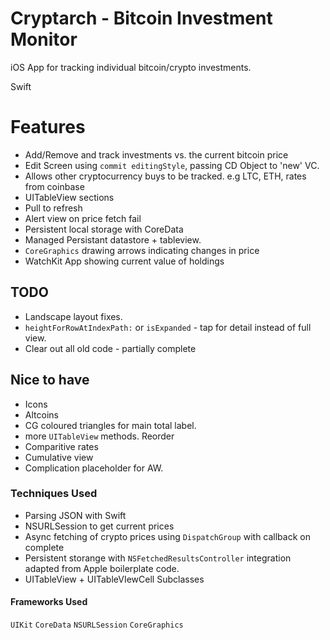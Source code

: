 # Cryptarch - Bitcoin Investment Monitor

iOS App for tracking individual bitcoin/crypto investments.

Swift

# Features
* Add/Remove and track investments vs. the current bitcoin price
* Edit Screen using `commit editingStyle`, passing CD Object to 'new' VC.
* Allows other cryptocurrency buys to be tracked. e.g LTC, ETH, rates from coinbase
* UITableView sections
* Pull to refresh
* Alert view on price fetch fail
* Persistent local storage with CoreData
* Managed Persistant datastore + tableview.
* `CoreGraphics` drawing arrows indicating changes in price
* WatchKit App showing current value of holdings

## TODO
* Landscape layout fixes.
* `heightForRowAtIndexPath:`  or `isExpanded` - tap for detail instead of full view.
* Clear out all old code - partially complete

## Nice to have
* Icons
* Altcoins
* CG coloured triangles for main total label.
* more `UITableView` methods. Reorder
* Comparitive rates
* Cumulative view
* Complication placeholder for AW.

### Techniques Used
* Parsing JSON with Swift
* NSURLSession to get current prices
* Async fetching of crypto prices using `DispatchGroup` with callback on complete
* Persistent storange with `NSFetchedResultsController` integration adapted from Apple boilerplate code.
* UITableView + UITableVIewCell Subclasses

#### Frameworks Used
`UIKit`
`CoreData`
`NSURLSession`
`CoreGraphics`
